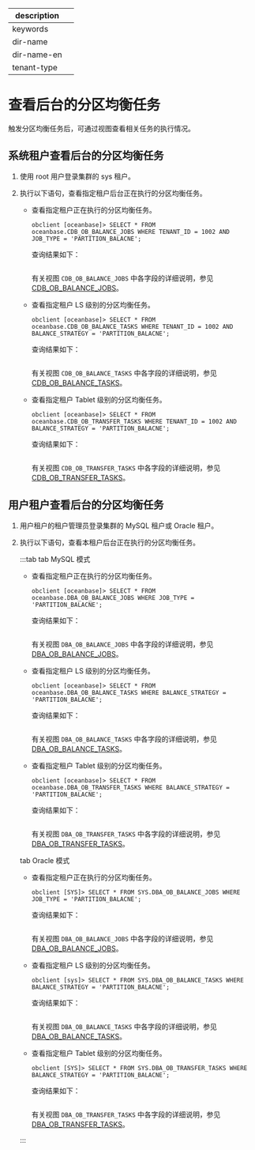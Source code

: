 |description||
|---|---|
|keywords||
|dir-name||
|dir-name-en||
|tenant-type||

# 查看后台的分区均衡任务

触发分区均衡任务后，可通过视图查看相关任务的执行情况。

## 系统租户查看后台的分区均衡任务

1. 使用 root 用户登录集群的 sys 租户。

2. 执行以下语句，查看指定租户后台正在执行的分区均衡任务。

   * 查看指定租户正在执行的分区均衡任务。

     ```shell
     obclient [oceanbase]> SELECT * FROM oceanbase.CDB_OB_BALANCE_JOBS WHERE TENANT_ID = 1002 AND JOB_TYPE = 'PARTITION_BALACNE';
     ```

     查询结果如下：

     ```shell
     ```

     有关视图 `CDB_OB_BALANCE_JOBS` 中各字段的详细说明，参见 [CDB_OB_BALANCE_JOBS](../../../../700.reference/700.system-views/300.system-view-of-sys-tenant/200.dictionary-view-of-sys-tenant/22400.cdb_ob_balance_jobs-of-sys-tenant.md)。

   * 查看指定租户 LS 级别的分区均衡任务。

     ```shell
     obclient [oceanbase]> SELECT * FROM oceanbase.CDB_OB_BALANCE_TASKS WHERE TENANT_ID = 1002 AND BALANCE_STRATEGY = 'PARTITION_BALACNE';
     ```

     查询结果如下：

     ```shell
     ```

     有关视图 `CDB_OB_BALANCE_TASKS` 中各字段的详细说明，参见 [CDB_OB_BALANCE_TASKS](../../../../700.reference/700.system-views/300.system-view-of-sys-tenant/200.dictionary-view-of-sys-tenant/22900.cdb_ob_balance_tasks-of-sys-tenant.md)。

   * 查看指定租户 Tablet 级别的分区均衡任务。

     ```shell
     obclient [oceanbase]> SELECT * FROM oceanbase.CDB_OB_TRANSFER_TASKS WHERE TENANT_ID = 1002 AND BALANCE_STRATEGY = 'PARTITION_BALACNE';
     ```


     查询结果如下：

     ```shell
     ```

     有关视图 `CDB_OB_TRANSFER_TASKS` 中各字段的详细说明，参见 [CDB_OB_TRANSFER_TASKS](../../../../700.reference/700.system-views/300.system-view-of-sys-tenant/200.dictionary-view-of-sys-tenant/23300.cdb_ob_transfer_tasks-of-sys-tenant.md)。

## 用户租户查看后台的分区均衡任务

1. 用户租户的租户管理员登录集群的 MySQL 租户或 Oracle 租户。

2. 执行以下语句，查看本租户后台正在执行的分区均衡任务。

   :::tab
   tab MySQL 模式

   * 查看指定租户正在执行的分区均衡任务。

     ```shell
     obclient [oceanbase]> SELECT * FROM oceanbase.DBA_OB_BALANCE_JOBS WHERE JOB_TYPE = 'PARTITION_BALACNE';
     ```

     查询结果如下：

     ```shell
     ```

     有关视图 `DBA_OB_BALANCE_JOBS` 中各字段的详细说明，参见 [DBA_OB_BALANCE_JOBS](../../../../700.reference/700.system-views/400.system-view-of-mysql-mode/200.dictionary-view-of-mysql-mode/22300.dba_ob_balance_jobs-of-mysql-mode.md)。

   * 查看指定租户 LS 级别的分区均衡任务。

     ```shell
     obclient [oceanbase]> SELECT * FROM oceanbase.DBA_OB_BALANCE_TASKS WHERE BALANCE_STRATEGY = 'PARTITION_BALACNE';
     ```

     查询结果如下：

     ```shell
     ```

     有关视图 `DBA_OB_BALANCE_TASKS` 中各字段的详细说明，参见 [DBA_OB_BALANCE_TASKS](../../../../700.reference/700.system-views/400.system-view-of-mysql-mode/200.dictionary-view-of-mysql-mode/22700.dba_ob_balance_tasks-of-mysql-mode.md)。

   * 查看指定租户 Tablet 级别的分区均衡任务。

     ```shell
     obclient [oceanbase]> SELECT * FROM oceanbase.DBA_OB_TRANSFER_TASKS WHERE BALANCE_STRATEGY = 'PARTITION_BALACNE';
     ```


     查询结果如下：

     ```shell
     ```

     有关视图 `DBA_OB_TRANSFER_TASKS` 中各字段的详细说明，参见 [DBA_OB_TRANSFER_TASKS](../../../../700.reference/700.system-views/400.system-view-of-mysql-mode/200.dictionary-view-of-mysql-mode/23100.dba_ob_transfer_tasks-of-mysql-mode.md)。

   tab Oracle 模式

   * 查看指定租户正在执行的分区均衡任务。

     ```shell
     obclient [SYS]> SELECT * FROM SYS.DBA_OB_BALANCE_JOBS WHERE JOB_TYPE = 'PARTITION_BALACNE';
     ```

     查询结果如下：

     ```shell
     ```

     有关视图 `DBA_OB_BALANCE_JOBS` 中各字段的详细说明，参见 [DBA_OB_BALANCE_JOBS](../../../../700.reference/700.system-views/500.system-view-of-oracle-mode/200.dictionary-view-of-oracle-mode/29500.dba_ob_balance_jobs-of-oracle-mode.md)。

   * 查看指定租户 LS 级别的分区均衡任务。

     ```shell
     obclient [sys]> SELECT * FROM SYS.DBA_OB_BALANCE_TASKS WHERE BALANCE_STRATEGY = 'PARTITION_BALACNE';
     ```

     查询结果如下：

     ```shell
     ```

     有关视图 `DBA_OB_BALANCE_TASKS` 中各字段的详细说明，参见 [DBA_OB_BALANCE_TASKS](../../../../700.reference/700.system-views/500.system-view-of-oracle-mode/200.dictionary-view-of-oracle-mode/29700.dba_ob_balance_tasks-of-oracle-mode.md)。

   * 查看指定租户 Tablet 级别的分区均衡任务。

     ```shell
     obclient [SYS]> SELECT * FROM SYS.DBA_OB_TRANSFER_TASKS WHERE BALANCE_STRATEGY = 'PARTITION_BALACNE';
     ```


     查询结果如下：

     ```shell
     ```

     有关视图 `DBA_OB_TRANSFER_TASKS` 中各字段的详细说明，参见 [DBA_OB_TRANSFER_TASKS](../../../../700.reference/700.system-views/500.system-view-of-oracle-mode/200.dictionary-view-of-oracle-mode/29900.dba_ob_transfer_tasks-of-oracle-mode.md)。

   :::

